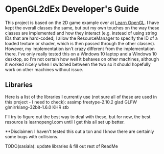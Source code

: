 # OpenGL2dEx Developer's Guide
This project is based on the 2D game example over at [Learn OpenGL](https://learnopengl.com).  I have kept the overall classes the same, but put my own touches on the way these classes are implemented and how they interact (e.g. instead of using string IDs that are hard-coded, I allow the ResourceManager to specify the ID of a loaded texture or shader, which is then passed through the other classes).  However, my implementation isn't crazy different from the implementation there.  I've only really tested this on a Windows 10 laptop and a Windows 10 desktop, so I'm not certain how well it behaves on other machines, although it worked nicely when I switched between the two so it should hopefully work on other machines without issue.

## Libraries
Here is a list of the libraries I currently use (not sure all of these are used in this project - I need to check): 
assimp
freetype-2.10.2
glad
GLFW
glmirrklang-32bit-1.6.0
KHR
stb

I'll try to figure out the best way to deal with these, but for now, the best resource is learnopengl.com until I get this all set up better.

**Disclaimer: I haven't tested this out a ton and I know there are certainly some bugs with collisions.

TODO(sasiala): update libraries & fill out rest of ReadMe
